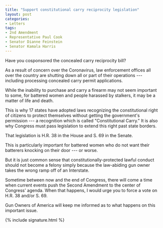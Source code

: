 ```yaml
---
title: "Support constitutional carry reciprocity legislation"
layout: post
categories:
- Letters
tags:
- 2nd Amendment
- Representative Paul Cook
- Senator Dianne Feinstein
- Senator Kamala Harris
---
```


Have you cosponsored the concealed carry reciprocity bill?

As a result of concern over the Coronavirus, law enforcement offices all over the country are shutting down all or part of their operations --- including processing concealed carry permit applications.

While the inability to purchase and carry a firearm may not seem important to some, for battered women and people harassed by stalkers, it may be a matter of life and death.

This is why 17 states have adopted laws recognizing the constitutional right of citizens to protect themselves without getting the government's permission --- a recognition which is called "Constitutional Carry." It is also why Congress must pass legislation to extend this right past state borders.

That legislation is H.R. 38 in the House and S. 69 in the Senate.

This is particularly important for battered women who do not want their batterers knocking on their door --- or worse.

But it is just common sense that constitutionally-protected lawful conduct should not become a felony simply because the law-abiding gun owner takes the wrong ramp off of an Interstate.

Sometime between now and the end of Congress, there will come a time when current events push the Second Amendment to the center of Congress' agenda. When that happens, I would urge you to force a vote on H.R. 38 and/or S. 69.

Gun Owners of America will keep me informed as to what happens on this important issue.

{% include signature.html %}
